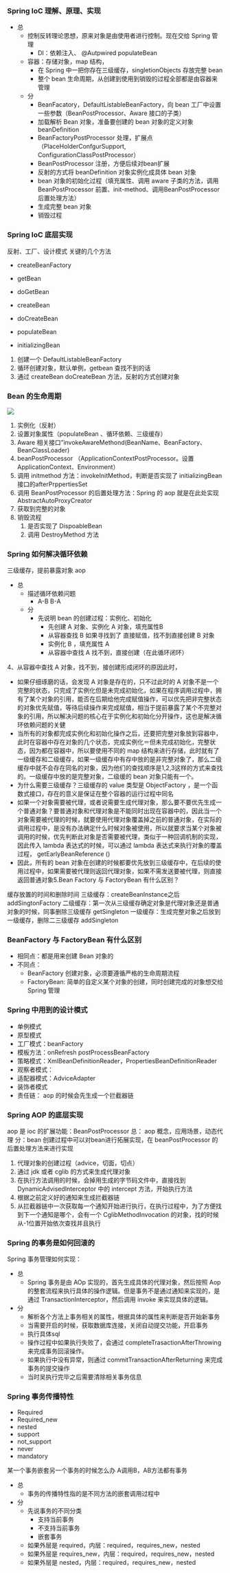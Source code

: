 ### Spring IoC 理解、原理、实现
- 总
	- 控制反转理论思想，原来对象是由使用者进行控制。现在交给 Spring 管理
		- DI：依赖注入、 @Autpwired populateBean 
	- 容器：存储对象，map 结构，
		- 在 Spring 中一把你存在三级缓存，singletionObjects 存放完整 bean
		- 整个 bean 生命周期，从创建到使用到销毁的过程全部都是由容器来管理
	- 分
		- BeanFacatory，DefaultListableBeanFactory，向 bean 工厂中设置一些参数（BeanPostProcessor、Aware 接口的子类）
		- 加载解析 Bean 对象，准备要创建的 bean 对象的定义对象 beanDefinition
		- BeanFactoryPostProcessor 处理，扩展点（PlaceHolderConfgurSupport, ConfigurationClassPostProcessor）
		- BeanPostProcessor 注册，方便后续对bean扩展
		- 反射的方式将 beanDefinition 对象实例化成具体 bean 对象
		- bean 对象的初始化过程（填充属性、调用 aware 子类的方法，调用 BeanPostProcessor 前置、init-method、调用BeanPostProcessor 后置处理方法）
		- 生成完整 bean 对象
		- 销毁过程

### Spring IoC 底层实现
反射、工厂、设计模式
关键的几个方法
- createBeanFactory
	
- getBean
- doGetBean
- createBean
- doCreateBean
- populateBean
- initializingBean

1. 创建一个 DefaultListableBeanFactory
2. 循环创建对象，默认单例，getbean 查找不到的话
3. 通过 createBean doCreateBean 方法，反射的方式创建对象

### Bean 的生命周期
![](https://mynoteimage.oss-cn-beijing.aliyuncs.com/note/2022-04-21-140250.jpg)

1. 实例化（反射）
2. 设置对象属性（populateBean 、循环依赖、三级缓存） 
3. Aware 相关接口”invokeAwareMethond(BeanName、BeanFactory、BeanClassLoader)
4. beanPostProcessor （ApplicationContextPostProcessor。设置 ApplicationContext、Environment）
5. 调用 initmethod 方法：invokeInitMethod，判断是否实现了 initializingBean 接口的afterPrppertiesSet
6. 调用 BeanPostProcessor 的后置处理方法：Spring 的 aop 就是在此处实现 AbstractAutoProxyCreator
7. 获取到完整的对象
8. 销毁流程
	1. 是否实现了 DispoableBean
	2. 调用 DestroyMethod 方法

### Spring 如何解决循环依赖
三级缓存，提前暴露对象 aop
- 总
	- 描述循环依赖问题
		- A-B B-A
	- 分
		- 先说明 bean 的创建过程：实例化、初始化
			- 先创建 A 对象、实例化 A 对象，填充属性B
			- 从容器查找 B 如果寻找到了 直接赋值，找不到直接创建 B 对象
			- 实例化 B ，填充属性 A
			- 从容器中查找 A 找不到，直接创建（在此循环闭环）

4、从容器中查找 A 对象，找不到，接创建形成闭环的原因此时，
- 如果仔细琢磨的话，会发现 A 对象是存在的，只不过此时的 A 对象不是一个完整的状态，只完成了实例化但是未完成初始化，如果在程序调用过程中，拥有了某个对象的引用，能否在后期给他完成赋值操作，可以优先把非完整状态的对象优先赋值，等待后续操作来完成赋值，相当于提前暴露了某个不完整对象的引用，所以解决问题的核心在于实例化和初始化分开操作，这也是解决循环依赖问题的关健 
- 当所有的对象都完成实例化和初始化操作之后，还要把完整对象放到容器中，此时在容器中存在对象的几个状态，完成实例化＝但未完成初始化，完整状态，因为都在容器中，所以要使用不同的 map 结构来进行存储，此时就有了一级缓存和二级缓存，如果一级缓存中有存中放的是非完整对象了，那么二级缓存中就不会存在同名的对象，因为他们的查找顺序是1,2,3这样的方式来查找的。一级缓存中放的是完整对象，二级缓的 bean 对象只能有一个。
- 为什么需要三级缓存？三级缓存的 value 类型是 ObjectFactory ，是一个函数式接口，存在的意义是保证在整个容器的运行过程中同名
- 如果一个对象需要被代理，或者说需要生成代理对象，那么要不要优先生成一个普通对象？要普通对象和代理对象是不能同时出现在容器中的，因此当一个对象需要被代理的时候，就要使用代理对象覆盖掉之前的普通对象，在实际的调用过程中，是没有办法确定什么时候对象被使用，所以就要求当某个对象被调用的时候，优先判断此对象是否需要被代理，类似于一种回调机制的实现，因此传入 lambda 表达式的时候，可以通过 lambda 表达式来执行对象的覆盖过程， getEarlyBeanReference ()
- 因此，所有的 bean 对象在创建的时候都要优先放到三级缓存中，在后续的使用过程中，如果需要被代理则返回代理对象，如果不需发送要被代理，则直接返回普通对象5.Bean Factory 与 FactoryBean 有什么区别？

缓存放置的时间和删除时间
三级缓存：createBeanInstance之后 addSingtonFactory
二级缓存：第一次从三级缓存确定对象是代理对象还是普通对象的时候，同事删除三级缓存  getSingleton
一级缓存：生成完整对象之后放到一级缓存，删除二三级缓存  addSingleton

### BeanFactory 与 FactoryBean 有什么区别
- 相同点：都是用来创建 Bean 对象的
- 不同点：
	- BeanFactory 创建对象，必须要遵循严格的生命周期流程
	- FactoryBean: 简单的自定义某个对象的创建，同时创建完成的对象想交给 Spring 管理

### Spring 中用到的设计模式
- 单例模式
- 原型模式
- 工厂模式：beanFactory
- 模板方法：onRefresh  postProcessBeanFactory
- 策略模式：XmlBeanDefinitionReader，PropertiesBeanDefinitionReader
- 观察者模式：
- 适配器模式：AdviceAdapter 
- 装饰者模式
- 责任链： aop 的时候会先生成一个拦截器链

### Spring AOP 的底层实现
aop 是 ioc 的扩展功能：BeanPostProcessor
总： aop 概念，应用场景，动态代理
分：bean 创建过程中可以对bean进行拓展实现，在 beanPostProcessor 的后置处理方法来进行实现
1. 代理对象的创建过程（advice，切面，切点）
2. 通过 jdk 或者 cglib 的方式来生成代理对象
3. 在执行方法调用的时候，会掉用生成的字节码文件中，直接找到 DynamicAdvisedInterceptor 中的 intercept 方法，开始执行方法
4. 根据之前定义好的通知来生成拦截器链
5. 从拦截器链中一次获取每一个通知开始进行执行，在执行过程中，为了方便找到下一个通知是哪个，会有一个 CglibMethodInvocation 的对象，找的时候从-1位置开始依次查找并且执行

### Spring 的事务是如何回滚的
Spring 事务管理如何实现：
- 总
	- Spring 事务是由 AOp 实现的，首先生成具体的代理对象，然后按照 Aop 的整套流程来执行具体的操作逻辑。但是事务不是通过通知来实现的，是通过 TransactionInterceptor，然后调用 invoke 来实现具体的逻辑。
- 分
	- 解析各个方法上事务相关的属性，根据具体的属性来判断是否开始新事务
	- 当需要开启的时候，获取数据库连接，关闭自动提交功能，开启事务
	- 执行具体sql
	- 操作过程中如果执行失败了，会通过 completeTrasactionAfterThrowing 来完成事务回滚操作。
	- 如果执行中没有异常，则通过 commitTransactionAfterReturning 来完成事务的提交操作
	- 当时吴执行完毕之后需要清除相关事务信息

### Spring 事务传播特性
- Required
- Required_new
- nested
- support
- not_support
- never
- mandatory

某一个事务嵌套另一个事务的时候怎么办
A调用B，AB方法都有事务
- 总
	- 事务的传播特性指的是不同方法的嵌套调用过程中
- 分
	- 先说事务的不同分类
		- 支持当前事务
		- 不支持当前事务
		- 嵌套事务
	- 如果外层是 required，内层：required，requires_new，nested
	- 如果外层是 requires_new，内层：required，requires_new，nested
	- 如果外层是 nested，内层：required，requires_new，nested